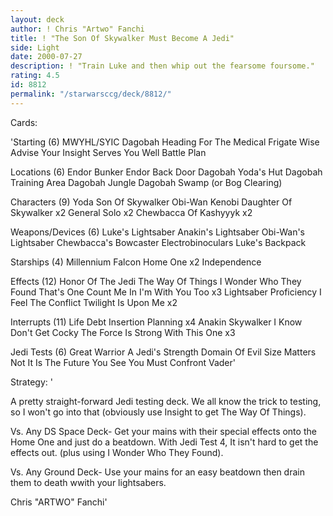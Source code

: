 ```yaml
---
layout: deck
author: ! Chris "Artwo" Fanchi
title: ! "The Son Of Skywalker Must Become A Jedi"
side: Light
date: 2000-07-27
description: ! "Train Luke and then whip out the fearsome foursome."
rating: 4.5
id: 8812
permalink: "/starwarsccg/deck/8812/"
---
```

Cards: 

'Starting (6)
MWYHL/SYIC
Dagobah
Heading For The Medical Frigate
Wise Advise
Your Insight Serves You Well
Battle Plan

Locations (6)
Endor Bunker
Endor Back Door
Dagobah Yoda's Hut
Dagobah Training Area
Dagobah Jungle
Dagobah Swamp (or Bog Clearing)

Characters (9)
Yoda
Son Of Skywalker
Obi-Wan Kenobi
Daughter Of Skywalker x2
General Solo x2
Chewbacca Of Kashyyyk x2

Weapons/Devices (6)
Luke's Lightsaber
Anakin's Lightsaber
Obi-Wan's Lightsaber
Chewbacca's Bowcaster
Electrobinoculars
Luke's Backpack

Starships (4)
Millennium Falcon
Home One x2
Independence

Effects (12)
Honor Of The Jedi
The Way Of Things
I Wonder Who They Found
That's One
Count Me In
I'm With You Too x3
Lightsaber Proficiency
I Feel The Conflict
Twilight Is Upon Me x2

Interrupts (11)
Life Debt
Insertion Planning x4
Anakin Skywalker
I Know
Don't Get Cocky
The Force Is Strong With This One x3

Jedi Tests (6)
Great Warrior
A Jedi's Strength
Domain Of Evil
Size Matters Not
It Is The Future You See
You Must Confront Vader'

Strategy: '

A pretty straight-forward Jedi testing deck. We all know the trick to testing, so I won't go into that (obviously use Insight to get The Way Of Things).

Vs. Any DS Space Deck-
Get your mains with their special effects onto the Home One and just do a beatdown. With Jedi Test 4, It isn't hard to get the effects out. (plus using I Wonder Who They Found).

Vs. Any Ground Deck-
Use your mains for an easy beatdown then drain them to death wwith your lightsabers.

Chris "ARTWO" Fanchi'
